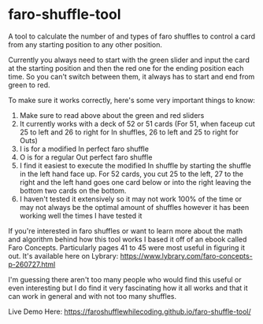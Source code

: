 # faro-shuffle-tool
A tool to calculate the number of and types of faro shuffles to control a card from any starting position to any other position.

Currently you always need to start with the green slider and input the card at the starting position and then the red one for the ending position each time. So you can't switch between them, it always has to start and end from green to red.

To make sure it works correctly, here's some very important things to know:

1) Make sure to read above about the green and red sliders
2) It currently works with a deck of 52 or 51 cards (For 51, when faceup cut 25 to left and 26 to right for In shuffles, 26 to left and 25 to right for Outs)
3) I is for a modified In perfect faro shuffle
4) O is for a regular Out perfect faro shuffle
5) I find it easiest to execute the modified In shuffle by starting the shuffle in the left hand face up. For 52 cards, you cut 25 to the left, 27 to the right and the left hand goes one card below or into the right leaving the bottom two cards on the bottom.
6) I haven't tested it extensively so it may not work 100% of the time or may not always be the optimal amount of shuffles however it has been working well the times I have tested it

If you're interested in faro shuffles or want to learn more about the math and algorithm behind how this tool works I based it off of an ebook called Faro Concepts. Particularly pages 41 to 45 were most useful in figuring it out. It's available here on Lybrary: https://www.lybrary.com/faro-concepts-p-260727.html

I'm guessing there aren't too many people who would find this useful or even interesting but I do find it very fascinating how it all works and that it can work in general and with not too many shuffles.

Live Demo Here: https://faroshufflewhilecoding.github.io/faro-shuffle-tool/


